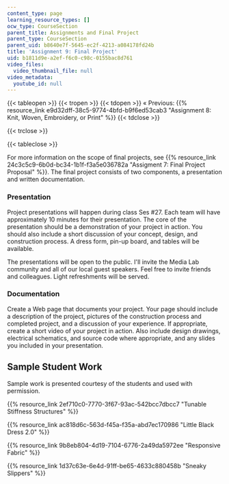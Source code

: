 ```yaml
---
content_type: page
learning_resource_types: []
ocw_type: CourseSection
parent_title: Assignments and Final Project
parent_type: CourseSection
parent_uid: b8640e7f-5645-ec2f-4213-a084178fd24b
title: 'Assignment 9: Final Project'
uid: b1811d9e-a2ef-f6c0-c98c-0155bac8d761
video_files:
  video_thumbnail_file: null
video_metadata:
  youtube_id: null
---
```


{{< tableopen >}}
{{< tropen >}}
{{< tdopen >}}
« Previous: {{% resource_link e9d32dff-38c5-9774-4bfd-b9f6ed53cab3 "Assignment 8: Knit, Woven, Embroidery, or Print" %}}
{{< tdclose >}}

{{< trclose >}}

{{< tableclose >}}

For more information on the scope of final projects, see {{% resource_link 24c3c5c9-6b0d-bc34-1b1f-f3a5e036782a "Assigment 7: Final Project Proposal" %}}. The final project consists of two components, a presentation and written documentation.

### Presentation

Project presentations will happen during class Ses #27. Each team will have approximately 10 minutes for their presentation. The core of the presentation should be a demonstration of your project in action. You should also include a short discussion of your concept, design, and construction process. A dress form, pin-up board, and tables will be available.

The presentations will be open to the public. I'll invite the Media Lab community and all of our local guest speakers. Feel free to invite friends and colleagues. Light refreshments will be served.

### Documentation

Create a Web page that documents your project. Your page should include a description of the project, pictures of the construction process and completed project, and a discussion of your experience. If appropriate, create a short video of your project in action. Also include design drawings, electrical schematics, and source code where appropriate, and any slides you included in your presentation.

Sample Student Work
-------------------

Sample work is presented courtesy of the students and used with permission.

{{% resource_link 2ef710c0-7770-3f67-93ac-542bcc7dbcc7 "Tunable Stiffness Structures" %}}

{{% resource_link ac818d6c-563d-f45a-f35a-abd7ec170986 "Little Black Dress 2.0" %}}

{{% resource_link 9b8eb804-4d19-7104-6776-2a49da5972ee "Responsive Fabric" %}}

{{% resource_link 1d37c63e-6e4d-91ff-be65-4633c880458b "Sneaky Slippers" %}}